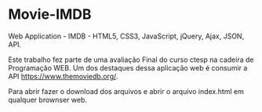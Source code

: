 # Movie-IMDB
Web Application - IMDB - HTML5, CSS3, JavaScript, jQuery, Ajax, JSON, API.

Este trabalho fez parte de uma avaliação Final do curso ctesp na cadeira de Programação WEB. 
Um dos destaques dessa aplicação web é consumir a API https://www.themoviedb.org/.

Para abrir fazer o download dos arquivos e abrir o arquivo index.html em qualquer brownser web.

